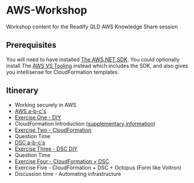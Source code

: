 # AWS-Workshop
Workshop content for the Readify QLD AWS Knowledge Share session

## Prerequisites

You will need to have installed [The AWS.NET SDK](https://aws.amazon.com/sdk-for-net/). You could optionally install The [AWS VS Tooling](http://aws.amazon.com/visualstudio/) instead which includes the SDK, and also gives you intellisense for CloudFormation templates.

## Itinerary

* Working securely in AWS
* [AWS a-b-c's](https://speakerdeck.com/andrewabest/aws-a-b-cs)
* [Exercise One - DIY](https://github.com/andrewabest/AWS-Workshop/blob/master/Exercise1.md)
* CloudFormation Introduction ([supplementary information](http://docs.aws.amazon.com/AWSCloudFormation/latest/UserGuide/cfn-whatis-howdoesitwork.html))
* [Exercise Two - CloudFormation](https://github.com/andrewabest/AWS-Workshop/blob/master/Exercise2.md)
* Question Time
* [DSC a-b-c's](https://speakerdeck.com/andrewabest/dsc-a-b-cs)
* [Exercise Three - DSC DIY](https://github.com/andrewabest/AWS-Workshop/blob/master/Exercise3.md)
* Question Time
* [Exercise Four - CloudFormation + DSC](https://github.com/andrewabest/AWS-Workshop/blob/master/Exercise4.md)
* Exercise Five - CloudFormation + DSC + Octopus (Form like Voltron)
* Discussion time - Automating infrastructure
